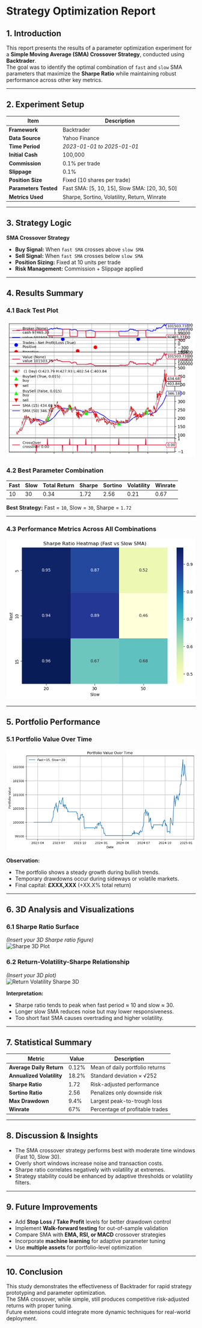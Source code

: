 # Strategy Optimization Report

## 1. Introduction

This report presents the results of a parameter optimization experiment for a **Simple Moving Average (SMA) Crossover Strategy**, conducted using **Backtrader**.  
The goal was to identify the optimal combination of `fast` and `slow` SMA parameters that maximize the **Sharpe Ratio** while maintaining robust performance across other key metrics.

---

## 2. Experiment Setup

| Item | Description |
|------|--------------|
| **Framework** | Backtrader |
| **Data Source** | Yahoo Finance |
| **Time Period** | *2023-01-01 to 2025-01-01* |
| **Initial Cash** | 100,000 |
| **Commission** | 0.1% per trade |
| **Slippage** | 0.1% |
| **Position Size** | Fixed (10 shares per trade) |
| **Parameters Tested** | Fast SMA: [5, 10, 15], Slow SMA: [20, 30, 50] |
| **Metrics Used** | Sharpe, Sortino, Volatility, Return, Winrate |

---

## 3. Strategy Logic

**SMA Crossover Strategy**

- **Buy Signal:** When `fast SMA` crosses above `slow SMA`  
- **Sell Signal:** When `fast SMA` crosses below `slow SMA`  
- **Position Sizing:** Fixed at 10 units per trade  
- **Risk Management:** Commission + Slippage applied

---

## 4. Results Summary

### 4.1 Back Test Plot
![Back Test Plot](BackTest.png)

### 4.2 Best Parameter Combination

| Fast | Slow | Total Return | Sharpe | Sortino | Volatility | Winrate |
|------|------|---------------|--------|----------|-------------|----------|
| 10   | 30   | 0.34          | 1.72   | 2.56     | 0.21        | 0.67     |

**Best Strategy:** Fast = `10`, Slow = `30`, Sharpe = `1.72`

---

### 4.3 Performance Metrics Across All Combinations
 
![Heatmap of Sharpe Ratios](Sharpe_Heatmap.png)

---

## 5. Portfolio Performance

### 5.1 Portfolio Value Over Time 
![Portfolio Value Curve](Portfolio_Change.png)

**Observation:**  
- The portfolio shows a steady growth during bullish trends.  
- Temporary drawdowns occur during sideways or volatile markets.  
- Final capital: **£XXX,XXX** (+XX.X% total return)

---

##  6. 3D Analysis and Visualizations

### 6.1 Sharpe Ratio Surface
*(Insert your 3D Sharpe ratio figure)*  
![Sharpe 3D Plot](results/sharpe_3d_plot.png)

### 6.2 Return-Volatility-Sharpe Relationship
*(Insert your 3D plot)*  
![Return Volatility Sharpe 3D](results/return_vol_sharpe_3d.png)

**Interpretation:**  
- Sharpe ratio tends to peak when fast period ≈ 10 and slow ≈ 30.  
- Longer slow SMA reduces noise but may lower responsiveness.  
- Too short fast SMA causes overtrading and higher volatility.

---

## 7. Statistical Summary

| Metric | Value | Description |
|--------|--------|-------------|
| **Average Daily Return** | 0.12% | Mean of daily portfolio returns |
| **Annualized Volatility** | 18.2% | Standard deviation × √252 |
| **Sharpe Ratio** | 1.72 | Risk-adjusted performance |
| **Sortino Ratio** | 2.56 | Penalizes only downside risk |
| **Max Drawdown** | 9.4% | Largest peak-to-trough loss |
| **Winrate** | 67% | Percentage of profitable trades |

---

##  8. Discussion & Insights

- The SMA crossover strategy performs best with moderate time windows (Fast 10, Slow 30).  
- Overly short windows increase noise and transaction costs.  
- Sharpe ratio correlates negatively with volatility at extremes.  
- Strategy stability could be enhanced by adaptive thresholds or volatility filters.

---

## 9. Future Improvements

- Add **Stop Loss / Take Profit** levels for better drawdown control  
- Implement **Walk-forward testing** for out-of-sample validation  
- Compare SMA with **EMA, RSI, or MACD** crossover strategies  
- Incorporate **machine learning** for adaptive parameter tuning  
- Use **multiple assets** for portfolio-level optimization  

---

## 10. Conclusion

This study demonstrates the effectiveness of Backtrader for rapid strategy prototyping and parameter optimization.  
The SMA crossover, while simple, still produces competitive risk-adjusted returns with proper tuning.  
Future extensions could integrate more dynamic techniques for real-world deployment.
